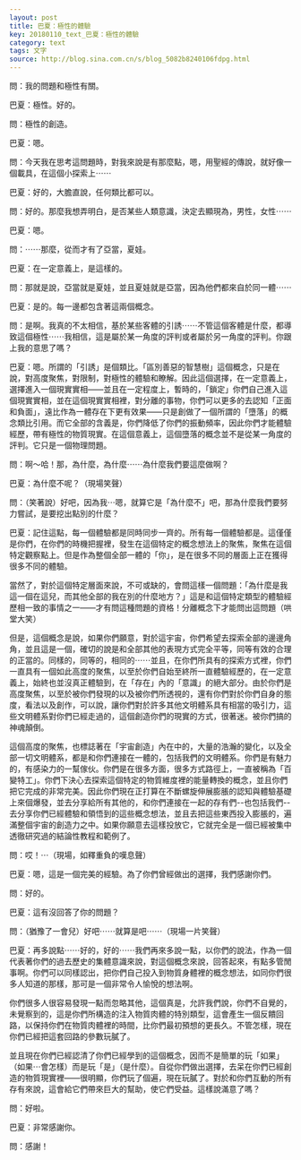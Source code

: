 ```yaml
---
layout: post
title: 巴夏：極性的體驗
key: 20180110_text_巴夏：極性的體驗
category: text
tags: 文字
source: http://blog.sina.com.cn/s/blog_5082b8240106fdpg.html
---
```



問：我的問題和極性有關。

巴夏：極性。好的。

問：極性的創造。

巴夏：嗯。

問：今天我在思考這問題時，對我來說是有那麼點，嗯，用聖經的傳說，就好像一個載具，在這個小探索上⋯⋯

巴夏：好的，大膽直說，任何類比都可以。

問：好的。那麼我想弄明白，是否某些人類意識，決定去顯現為，男性，女性⋯⋯

巴夏：嗯。

問：⋯⋯那麼，從而才有了亞當，夏娃。

巴夏：在一定意義上，是這樣的。

問：那就是說，亞當就是夏娃，並且夏娃就是亞當，因為他們都來自於同一體⋯⋯

巴夏：是的。每一邊都包含著這兩個概念。

問：是啊。我真的不太相信，基於某些客體的引誘⋯⋯不管這個客體是什麼，都導致這個極性⋯⋯我相信，這是屬於某一角度的評判或者屬於另一角度的評判。你跟上我的意思了嗎？

巴夏：嗯。所謂的「引誘」是個類比。「區別善惡的智慧樹」這個概念，只是在說，對高度聚焦，對限制，對極性的體驗和瞭解。因此這個選擇，在一定意義上，選擇進入一個現實實相——並且在一定程度上，暫時的，「鎖定」你們自己進入這個現實實相，並在這個現實實相裡，對分離的事物，你們可以更多的去認知「正面和負面」，遠比作為一體存在下更有效果——只是創做了一個所謂的「墮落」的概念類比引用。而它全部的含義是，你們降低了你們的振動頻率，因此你們才能體驗經歷，帶有極性的物質現實。在這個意義上，這個墮落的概念並不是從某一角度的評判。它只是一個物理問題。

問：啊～哈！那，為什麼，為什麼⋯⋯為什麼我們要這麼做啊？

巴夏：為什麼不呢？（現場笑聲）

問：（笑著說）好吧，因為我⋯嗯，就算它是「為什麼不」吧，那為什麼我們要努力嘗試，是要挖出點別的什麼？

巴夏：記住這點，每一個體驗都是同時同步一齊的。所有每一個體驗都是。這僅僅是你們，在你們的時機把握裡，發生在這個特定的概念想法上的聚焦，聚焦在這個特定觀察點上。但是作為整個全部一體的「你」，是在很多不同的層面上正在獲得很多不同的體驗。

當然了，對於這個特定層面來說，不可或缺的，會問這樣一個問題：「為什麼是我這一個在這兒，而其他全部的我在別的什麼地方？」這是和這個特定類型的體驗經歷相一致的事情之一——才有問這種問題的資格！分離概念下才能問出這問題（哄堂大笑）

但是，這個概念是說，如果你們願意，對於這宇宙，你們希望去探索全部的邊邊角角，並且這是一個，確切的說是和全部其他的表現方式完全平等，同等有效的合理的正當的。同樣的，同等的，相同的⋯⋯並且，在你們所具有的探索方式裡，你們一直具有一個如此高度的聚焦，以至於你們自始至終所一直體驗經歷的，在一定意義上，始終也並沒真正體驗到，在「存在」內的「意識」的絕大部分。由於你們是高度聚焦，以至於被你們發現的以及被你們所透視的，還有你們對於你們自身的態度，看法以及創作，可以說，讓你們對於許多其他文明體系具有相當的吸引力，這些文明體系對你們已經走過的，這個創造你們的現實的方式，很著迷。被你們搞的神魂顛倒。

這個高度的聚焦，也標誌著在「宇宙創造」內在中的，大量的浩瀚的變化，以及全部一切文明體系，都是和你們連接在一體的，包括我們的文明體系。你們是有魅力的，有感染力的一幫傢伙。你們是在很多方面，很多方式路徑上，一直被稱為「百變特工」。你們下決心去探索這個特定的物質維度裡的能量轉換的概念，並且你們把它完成的非常完美。因此你們現在正打算在不斷螺旋伸展膨脹的認知與體驗基礎上來個爆發，並去分享給所有其他的，和你們連接在一起的存有們--也包括我們--去分享你們已經體驗和領悟到的這些概念想法，並且去把這些東西投入膨脹的，遍滿整個宇宙的創造力之中。如果你願意去這樣投放它，它就完全是一個已經被集中透徹研究過的結論性教程和範例了。

問：哎！⋯（現場，如釋重負的嘆息聲）

巴夏：嗯，這是一個完美的經驗。為了你們曾經做出的選擇，我們感謝你們。

問：好的。

巴夏：這有沒回答了你的問題？

問：（猶豫了一會兒）好吧⋯⋯就算是吧⋯⋯（現場一片笑聲）

巴夏：再多說點⋯⋯好的，好的⋯⋯我們再來多說一點，以你們的說法，作為一個代表著你們的過去歷史的集體意識來說，對這個概念來說，回答起來，有點多管閒事啊。你們可以同樣認出，把你們自己投入到物質身體裡的概念想法，如同你們很多人知道的那樣，那可是一個非常令人愉悅的想法啊。

你們很多人很容易發現一點而忽略其他，這個真是，允許我們說，你們不自覺的，未覺察到的，這是你們所構造的注入物質肉體的特別類型，這會產生一個反饋回路，以保持你們在物質肉體裡的時間，比你們最初預想的更長久。不管怎樣，現在你們已經把這套回路的參數玩膩了。

並且現在你們已經認清了你們已經學到的這個概念，因而不是簡單的玩「如果」（如果⋯會怎樣）而是玩「是」（是什麼）。自從你們做出選擇，去呆在你們已經創造的物質現實裡——很明顯，你們玩了個遍，現在玩膩了。對於和你們互動的所有存有來說，這會給它們帶來巨大的幫助，使它們受益。這樣說滿意了嗎？

問：好啦。

巴夏：非常感謝你。

問：感謝！
